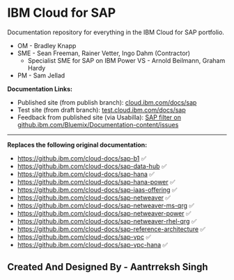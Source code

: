 # IBM Cloud for SAP
Documentation repository for everything in the IBM Cloud for SAP portfolio.

* OM - Bradley Knapp
* SME - Sean Freeman, Rainer Vetter, Ingo Dahm (Contractor)
  * Specialist SME for SAP on IBM Power VS - Arnold Beilmann, Graham Hardy
* PM - Sam Jellad


**Documentation Links:**

- Published site (from publish branch): [cloud.ibm.com/docs/sap](https://cloud.ibm.com/docs/sap)
- Test site (from draft branch): [test.cloud.ibm.com/docs/sap](https://test.cloud.ibm.com/docs/sap)
- Feedback from published site (via Usabilla): [SAP filter on github.ibm.com/Bluemix/Documentation-content/issues](https://github.ibm.com/Bluemix/Documentation-content/issues?q=is%3Aissue+label%3Asap)

----

**Replaces the following original documentation:**
- https://github.ibm.com/cloud-docs/sap-b1 :white_check_mark: 
- https://github.ibm.com/cloud-docs/sap-data-hub :white_check_mark: 
- https://github.ibm.com/cloud-docs/sap-hana :white_check_mark: 
- https://github.ibm.com/cloud-docs/sap-hana-power :white_check_mark: 
- https://github.ibm.com/cloud-docs/sap-iaas-offering :white_check_mark: 
- https://github.ibm.com/cloud-docs/sap-netweaver :white_check_mark: 
- https://github.ibm.com/cloud-docs/sap-netweaver-ms-qrg :white_check_mark: 
- https://github.ibm.com/cloud-docs/sap-netweaver-power :white_check_mark: 
- https://github.ibm.com/cloud-docs/sap-netweaver-rhel-qrg :white_check_mark: 
- https://github.ibm.com/cloud-docs/sap-reference-architecture :white_check_mark: 
- https://github.ibm.com/cloud-docs/sap-vpc :white_check_mark: 
- https://github.ibm.com/cloud-docs/sap-vpc-hana :white_check_mark: 


## Created And Designed By - Aantrreksh Singh

